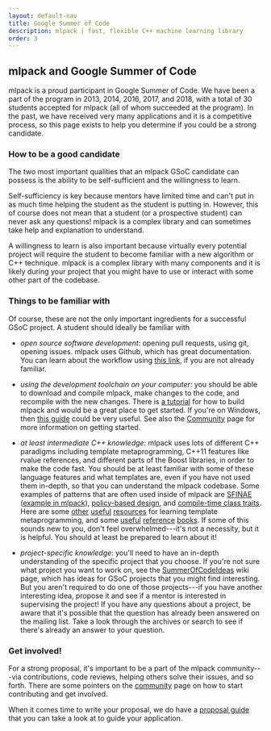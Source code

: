```yaml
---
layout: default-nav
title: Google Summer of Code
description: mlpack | fast, flexible C++ machine learning library
order: 3
---
```


## mlpack and Google Summer of Code

mlpack is a proud participant in Google Summer of Code. We have been a part of
the program in 2013, 2014, 2016, 2017, and 2018, with a total of 30 students
accepted for mlpack (all of whom succeeded at the program). In the past, we have
received very many applications and it is a competitive process, so this page
exists to help you determine if you could be a strong candidate.

### How to be a good candidate

The two most important qualities that an mlpack GSoC candidate can possess is
the ability to be self-sufficient and the willingness to learn.

Self-sufficiency is key because mentors have limited time and can't put in as
much time helping the student as the student is putting in. However, this of
course does not mean that a student (or a prospective student) can never ask any
questions! mlpack is a complex library and can sometimes take help and
explanation to understand.

A willingness to learn is also important because virtually every potential
project will require the student to become familiar with a new algorithm or C++
technique. mlpack is a complex library with many components and it is likely
during your project that you might have to use or interact with some other part
of the codebase.

### Things to be familiar with

Of course, these are not the only important ingredients for a successful GSoC
project. A student should ideally be familiar with

 * *open source software development*: opening pull requests, using git, opening
   issues. mlpack uses Github, which has great documentation. You can learn
   about the workflow using [this link](https://guides.github.com), if you are
   not already familiar.

 * *using the development toolchain on your computer*: you should be able to
   download and compile mlpack, make changes to the code, and recompile with the
   new changes. There is [a tutorial](doc/mlpack-git/doxygen/build.html) for
   how to build mlpack and would be a great place to get started. If you're on
   Windows, then [this guide](doc/mlpack-git/doxygen/build_windows.html) could
   be very useful.  See also the [Community](community.html) page for more
   information on getting started.

 * *at least intermediate C++ knowledge*: mlpack uses lots of different C++
   paradigms including template metaprogramming, C++11 features like rvalue
   references, and different parts of the Boost libraries, in order to make the
   code fast. You should be at least familiar with some of these language
   features and what templates are, even if you have not used them in-depth, so
   that you can understand the mlpack codebase. Some examples of patterns that
   are often used inside of mlpack are
   [SFINAE](https://shaharmike.com/cpp/sfinae/)
   ([example in mlpack](https://github.com/mlpack/mlpack/blob/565cfd3aad22deec0656b86e801052593a937723/src/mlpack/methods/mean_shift/mean_shift.hpp#L123)),
   [policy-based design](http://www.drdobbs.com/policy-based-design-in-the-real-world/184401861),
   and [compile-time class traits](https://accu.org/index.php/journals/442).
   Here are some
   [other](https://www.codeproject.com/Articles/257589/An-Idiots-Guide-to-Cplusplus-Templates-Part)
   [useful](https://www.codeproject.com/Articles/268849/An-Idiots-Guide-to-Cplusplus-Templates-Part)
   [resources](https://www.codeproject.com/Articles/3743/A-gentle-introduction-to-Template-Metaprogramming)
   for learning template metaprogramming, and some
   [useful](https://www.amazon.com/Modern-Design-Generic-Programming-Patterns/dp/0201704315)
   [reference](https://www.amazon.com/gp/product/0321334876?ie=UTF8&tag=aristeia.com-20&linkCode=as2&camp=1789&creative=9325&creativeASIN=0321334876)
   [books](https://www.amazon.com/gp/product/0201749629?ie=UTF8tag=aristeia.com-20linkCode=as2camp=1789creative=9325creativeASIN=0201749629). If
   some of this sounds new to you, don't feel overwhelmed---it's not a
   necessity, but it is helpful. You should at least be prepared to learn about
   it!

 * *project-specific knowledge*: you'll need to have an in-depth understanding
   of the specific project that you choose.  If you're not sure what project you
   want to work on, see the
   [SummerOfCodeIdeas](https://github.com/mlpack/mlpack/wiki/SummerOfCodeIdeas)
   wiki page, which has ideas for GSoC projects that you might find interesting.
   But you aren't required to do one of those projects---if you have another
   interesting idea, propose it and see if a mentor is interested in supervising
   the project!  If you have any questions about a project, be aware that it's
   possible that the question has already been answered on the mailing list.
   Take a look through the archives or search to see if there's already an
   answer to your question.

### Get involved!

For a strong proposal, it's important to be a part of the mlpack community---via
contributions, code reviews, helping others solve their issues, and so forth.
There are some pointers on the [community](community.html) page on how to start
contributing and get involved.

When it comes time to write your proposal, we do have a [proposal
guide](https://github.com/mlpack/mlpack/wiki/Google-Summer-of-Code-Application-Guide)
that you can take a look at to guide your application.
